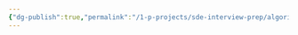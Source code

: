 ```yaml
---
{"dg-publish":true,"permalink":"/1-p-projects/sde-interview-prep/algorithms/leetcode/142-linked-list-cycle-excalidraw/","tags":["excalidraw"],"noteIcon":"1"}
---
```

<style> .container {font-family: sans-serif; text-align: center;} .button-wrapper button {z-index: 1;height: 40px; width: 100px; margin: 10px;padding: 5px;} .excalidraw .App-menu_top .buttonList { display: flex;} .excalidraw-wrapper { height: 800px; margin: 50px; position: relative;} :root[dir="ltr"] .excalidraw .layer-ui__wrapper .zen-mode-transition.App-menu_bottom--transition-left {transform: none;} </style><script src="https://cdn.jsdelivr.net/npm/react@17/umd/react.production.min.js"></script><script src="https://cdn.jsdelivr.net/npm/react-dom@17/umd/react-dom.production.min.js"></script><script type="text/javascript" src="https://cdn.jsdelivr.net/npm/@excalidraw/excalidraw@0/dist/excalidraw.production.min.js"></script><div id="142_Linked_List_Cycleexcalidraw.md"></div><script>(function(){const InitialData={"type":"excalidraw","version":2,"source":"https://github.com/zsviczian/obsidian-excalidraw-plugin/releases/tag/1.9.19","elements":[{"id":"r_MREtH_W4_DDQO5SGN8F","type":"line","x":-275.3832702636719,"y":-145.91556549072266,"width":242.40643310546875,"height":1.747283935546875,"angle":0,"strokeColor":"#1e1e1e","backgroundColor":"transparent","fillStyle":"hachure","strokeWidth":1,"strokeStyle":"solid","roughness":1,"opacity":100,"groupIds":[],"frameId":null,"roundness":{"type":2},"seed":1587719906,"version":123,"versionNonce":1857847102,"isDeleted":false,"boundElements":null,"updated":1695773213603,"link":null,"locked":false,"points":[[0,0],[242.40643310546875,1.747283935546875]],"lastCommittedPoint":null,"startBinding":null,"endBinding":null,"startArrowhead":null,"endArrowhead":null},{"id":"vimwaib9BnJ5fshbKJOS8","type":"line","x":-31.636016845703125,"y":-144.21820831298828,"width":142.68243408203125,"height":125.16314697265625,"angle":0,"strokeColor":"#1e1e1e","backgroundColor":"transparent","fillStyle":"hachure","strokeWidth":1,"strokeStyle":"solid","roughness":1,"opacity":100,"groupIds":[],"frameId":null,"roundness":{"type":2},"seed":2114741822,"version":262,"versionNonce":1037909858,"isDeleted":false,"boundElements":null,"updated":1695773173056,"link":null,"locked":false,"points":[[0,0],[47.0484619140625,-86.644287109375],[142.68243408203125,-125.16314697265625]],"lastCommittedPoint":null,"startBinding":null,"endBinding":null,"startArrowhead":null,"endArrowhead":null},{"id":"NuAZcQysKCuvy0czummw2","type":"line","x":113.13601684570312,"y":-268.45780181884766,"width":119.43280029296875,"height":123.40518188476562,"angle":0,"strokeColor":"#1e1e1e","backgroundColor":"transparent","fillStyle":"hachure","strokeWidth":1,"strokeStyle":"solid","roughness":1,"opacity":100,"groupIds":[],"frameId":null,"roundness":{"type":2},"seed":1484981026,"version":190,"versionNonce":1961955874,"isDeleted":false,"boundElements":null,"updated":1695773193106,"link":null,"locked":false,"points":[[0,0],[89.28656005859375,39.303375244140625],[119.43280029296875,123.40518188476562]],"lastCommittedPoint":null,"startBinding":null,"endBinding":null,"startArrowhead":null,"endArrowhead":null},{"id":"EXzQxe_LMypIPBZg1jcPm","type":"line","x":233.43173217773438,"y":-145.04193878173828,"width":115.08416748046875,"height":115.08416748046875,"angle":0,"strokeColor":"#1e1e1e","backgroundColor":"transparent","fillStyle":"hachure","strokeWidth":1,"strokeStyle":"solid","roughness":1,"opacity":100,"groupIds":[],"frameId":null,"roundness":{"type":2},"seed":708353470,"version":103,"versionNonce":357420066,"isDeleted":false,"boundElements":null,"updated":1695773195908,"link":null,"locked":false,"points":[[0,0],[-25.3499755859375,80.74273681640625],[-115.08416748046875,115.08416748046875]],"lastCommittedPoint":null,"startBinding":null,"endBinding":null,"startArrowhead":null,"endArrowhead":null},{"id":"c63OTa7__eEhlztWRkUqG","type":"line","x":118.16751098632812,"y":-27.33869171142578,"width":150.10662841796875,"height":114.52606201171875,"angle":0,"strokeColor":"#1e1e1e","backgroundColor":"transparent","fillStyle":"hachure","strokeWidth":1,"strokeStyle":"solid","roughness":1,"opacity":100,"groupIds":[],"frameId":null,"roundness":{"type":2},"seed":971902306,"version":108,"versionNonce":1732703358,"isDeleted":false,"boundElements":null,"updated":1695773198622,"link":null,"locked":false,"points":[[0,0],[-97.70574951171875,-34.29681396484375],[-150.10662841796875,-114.52606201171875]],"lastCommittedPoint":null,"startBinding":null,"endBinding":null,"startArrowhead":null,"endArrowhead":null},{"id":"qDlfjndd","type":"text","x":-155.20419311523438,"y":-182.20459747314453,"width":13.339996337890625,"height":25,"angle":0,"strokeColor":"#1e1e1e","backgroundColor":"transparent","fillStyle":"hachure","strokeWidth":1,"strokeStyle":"solid","roughness":1,"opacity":100,"groupIds":[],"frameId":null,"roundness":null,"seed":1292892706,"version":96,"versionNonce":1345470882,"isDeleted":false,"boundElements":null,"updated":1695773224872,"link":null,"locked":false,"text":"a","rawText":"a","fontSize":20,"fontFamily":1,"textAlign":"left","verticalAlign":"top","baseline":17,"containerId":null,"originalText":"a","lineHeight":1.25},{"id":"Ydkgzwkz25HLuknEKNqGh","type":"arrow","x":-118.50533646511128,"y":-28.49756622314453,"width":71.84612626003316,"height":92.54583740234375,"angle":0,"strokeColor":"#1e1e1e","backgroundColor":"transparent","fillStyle":"hachure","strokeWidth":1,"strokeStyle":"solid","roughness":1,"opacity":100,"groupIds":[],"frameId":null,"roundness":{"type":2},"seed":357780706,"version":359,"versionNonce":1610311330,"isDeleted":false,"boundElements":null,"updated":1695773487466,"link":null,"locked":false,"points":[[0,0],[71.84612626003316,-92.54583740234375]],"lastCommittedPoint":null,"startBinding":{"elementId":"hhk8KQqo","focus":-0.2745822238500602,"gap":15.99969482421875},"endBinding":null,"startArrowhead":null,"endArrowhead":"arrow"},{"id":"hhk8KQqo","type":"text","x":-258.2618713378906,"y":-12.497871398925781,"width":331.6597595214844,"height":25,"angle":0,"strokeColor":"#1e1e1e","backgroundColor":"transparent","fillStyle":"hachure","strokeWidth":1,"strokeStyle":"solid","roughness":1,"opacity":100,"groupIds":[],"frameId":null,"roundness":null,"seed":1679970494,"version":179,"versionNonce":1769738978,"isDeleted":false,"boundElements":[{"id":"Ydkgzwkz25HLuknEKNqGh","type":"arrow"}],"updated":1695773487465,"link":null,"locked":false,"text":"Loop Entrance/End of Linked List","rawText":"Loop Entrance/End of Linked List","fontSize":20,"fontFamily":1,"textAlign":"left","verticalAlign":"top","baseline":17,"containerId":null,"originalText":"Loop Entrance/End of Linked List","lineHeight":1.25},{"id":"gKZ9mIVj","type":"text","x":-10.359039306640625,"y":-277.90528106689453,"width":10.159988403320312,"height":25,"angle":0,"strokeColor":"#1e1e1e","backgroundColor":"transparent","fillStyle":"hachure","strokeWidth":1,"strokeStyle":"solid","roughness":1,"opacity":100,"groupIds":[],"frameId":null,"roundness":null,"seed":1936397182,"version":2,"versionNonce":2088808226,"isDeleted":false,"boundElements":null,"updated":1695773287911,"link":null,"locked":false,"text":"b","rawText":"b","fontSize":20,"fontFamily":1,"textAlign":"left","verticalAlign":"top","baseline":17,"containerId":null,"originalText":"b","lineHeight":1.25},{"id":"mKFDbCPi","type":"text","x":180.57321166992188,"y":-88.54950714111328,"width":10.039993286132812,"height":25,"angle":0,"strokeColor":"#1e1e1e","backgroundColor":"transparent","fillStyle":"hachure","strokeWidth":1,"strokeStyle":"solid","roughness":1,"opacity":100,"groupIds":[],"frameId":null,"roundness":null,"seed":1868113086,"version":54,"versionNonce":247479138,"isDeleted":false,"boundElements":null,"updated":1695773338469,"link":null,"locked":false,"text":"c","rawText":"c","fontSize":20,"fontFamily":1,"textAlign":"left","verticalAlign":"top","baseline":17,"containerId":null,"originalText":"c","lineHeight":1.25},{"id":"fKRtVepEfPmmMpCj76vAS","type":"arrow","x":168.72128295898438,"y":-382.23145294189453,"width":54.26947021484375,"height":95.07763671875,"angle":0,"strokeColor":"#1e1e1e","backgroundColor":"transparent","fillStyle":"hachure","strokeWidth":1,"strokeStyle":"solid","roughness":1,"opacity":100,"groupIds":[],"frameId":null,"roundness":{"type":2},"seed":1780078014,"version":52,"versionNonce":1875496226,"isDeleted":false,"boundElements":null,"updated":1695773332308,"link":null,"locked":false,"points":[[0,0],[-54.26947021484375,95.07763671875]],"lastCommittedPoint":null,"startBinding":{"elementId":"2RMgu351","focus":0.06626266953036275,"gap":9.07818603515625},"endBinding":null,"startArrowhead":null,"endArrowhead":"arrow"},{"id":"2RMgu351","type":"text","x":98.82833862304688,"y":-416.3096389770508,"width":177.09982299804688,"height":25,"angle":0,"strokeColor":"#1e1e1e","backgroundColor":"transparent","fillStyle":"hachure","strokeWidth":1,"strokeStyle":"solid","roughness":1,"opacity":100,"groupIds":[],"frameId":null,"roundness":null,"seed":1530567778,"version":75,"versionNonce":1092081890,"isDeleted":false,"boundElements":[{"id":"fKRtVepEfPmmMpCj76vAS","type":"arrow"}],"updated":1695773332308,"link":null,"locked":false,"text":"First-time Overlap","rawText":"First-time Overlap","fontSize":20,"fontFamily":1,"textAlign":"left","verticalAlign":"top","baseline":17,"containerId":null,"originalText":"First-time Overlap","lineHeight":1.25},{"id":"_Hz4udmmYikQAst78YQsq","type":"arrow","x":-206.40911901192288,"y":-283.15137358270795,"width":63.04403650565524,"height":120.76846190057904,"angle":0,"strokeColor":"#1e1e1e","backgroundColor":"transparent","fillStyle":"hachure","strokeWidth":1,"strokeStyle":"solid","roughness":1,"opacity":100,"groupIds":[],"frameId":null,"roundness":{"type":2},"seed":768252414,"version":112,"versionNonce":744332926,"isDeleted":false,"boundElements":null,"updated":1695773509251,"link":null,"locked":false,"points":[[0,0],[-63.04403650565524,120.76846190057904]],"lastCommittedPoint":null,"startBinding":{"elementId":"yen1IUVF","focus":0.8488492075257187,"gap":11.9415283203125},"endBinding":null,"startArrowhead":null,"endArrowhead":"arrow"},{"id":"yen1IUVF","type":"text","x":-198.46078491210938,"y":-317.06339263916016,"width":116.0198974609375,"height":25,"angle":0,"strokeColor":"#1e1e1e","backgroundColor":"transparent","fillStyle":"hachure","strokeWidth":1,"strokeStyle":"solid","roughness":1,"opacity":100,"groupIds":[],"frameId":null,"roundness":null,"seed":101510498,"version":63,"versionNonce":702486078,"isDeleted":false,"boundElements":[{"id":"_Hz4udmmYikQAst78YQsq","type":"arrow"}],"updated":1695773509250,"link":null,"locked":false,"text":"Start Point","rawText":"Start Point","fontSize":20,"fontFamily":1,"textAlign":"left","verticalAlign":"top","baseline":17,"containerId":null,"originalText":"Start Point","lineHeight":1.25},{"id":"D3R5VCnJ","type":"text","x":-155.86495971679688,"y":-180.18744659423828,"width":10,"height":25,"angle":0,"strokeColor":"#1e1e1e","backgroundColor":"transparent","fillStyle":"hachure","strokeWidth":1,"strokeStyle":"solid","roughness":1,"opacity":100,"groupIds":[],"frameId":null,"roundness":null,"seed":185690594,"version":2,"versionNonce":1338099070,"isDeleted":true,"boundElements":null,"updated":1695773211427,"link":null,"locked":false,"text":"","rawText":"","fontSize":20,"fontFamily":1,"textAlign":"left","verticalAlign":"top","baseline":17,"containerId":null,"originalText":"","lineHeight":1.25},{"id":"6O6zjVsu","type":"text","x":-165.35903930664062,"y":-141.90528106689453,"width":10,"height":25,"angle":0,"strokeColor":"#1e1e1e","backgroundColor":"transparent","fillStyle":"hachure","strokeWidth":1,"strokeStyle":"solid","roughness":1,"opacity":100,"groupIds":[],"frameId":null,"roundness":null,"seed":265033342,"version":2,"versionNonce":1573370914,"isDeleted":true,"boundElements":null,"updated":1695773213561,"link":null,"locked":false,"text":"","rawText":"","fontSize":20,"fontFamily":1,"textAlign":"left","verticalAlign":"top","baseline":17,"containerId":null,"originalText":"","lineHeight":1.25},{"id":"DMAq5dz1","type":"text","x":-152.35903930664062,"y":-146.90528106689453,"width":10,"height":25,"angle":0,"strokeColor":"#1e1e1e","backgroundColor":"transparent","fillStyle":"hachure","strokeWidth":1,"strokeStyle":"solid","roughness":1,"opacity":100,"groupIds":[],"frameId":null,"roundness":null,"seed":2142783422,"version":2,"versionNonce":1040443106,"isDeleted":true,"boundElements":null,"updated":1695773216551,"link":null,"locked":false,"text":"","rawText":"","fontSize":20,"fontFamily":1,"textAlign":"left","verticalAlign":"top","baseline":17,"containerId":null,"originalText":"","lineHeight":1.25}],"appState":{"theme":"dark","viewBackgroundColor":"#ffffff","currentItemStrokeColor":"#1e1e1e","currentItemBackgroundColor":"transparent","currentItemFillStyle":"hachure","currentItemStrokeWidth":1,"currentItemStrokeStyle":"solid","currentItemRoughness":1,"currentItemOpacity":100,"currentItemFontFamily":1,"currentItemFontSize":20,"currentItemTextAlign":"left","currentItemStartArrowhead":null,"currentItemEndArrowhead":"arrow","scrollX":562.8662719726562,"scrollY":582.9953002929688,"zoom":{"value":1},"currentItemRoundness":"round","gridSize":null,"gridColor":{"Bold":"#C9C9C9FF","Regular":"#EDEDEDFF"},"currentStrokeOptions":null,"previousGridSize":null,"frameRendering":{"enabled":true,"clip":true,"name":true,"outline":true}},"files":{}};InitialData.scrollToContent=true;App=()=>{const e=React.useRef(null),t=React.useRef(null),[n,i]=React.useState({width:void 0,height:void 0});return React.useEffect(()=>{i({width:t.current.getBoundingClientRect().width,height:t.current.getBoundingClientRect().height});const e=()=>{i({width:t.current.getBoundingClientRect().width,height:t.current.getBoundingClientRect().height})};return window.addEventListener("resize",e),()=>window.removeEventListener("resize",e)},[t]),React.createElement(React.Fragment,null,React.createElement("div",{className:"excalidraw-wrapper",ref:t},React.createElement(ExcalidrawLib.Excalidraw,{ref:e,width:n.width,height:n.height,initialData:InitialData,viewModeEnabled:!0,zenModeEnabled:!0,gridModeEnabled:!1})))},excalidrawWrapper=document.getElementById("142_Linked_List_Cycleexcalidraw.md");ReactDOM.render(React.createElement(App),excalidrawWrapper);})();</script>